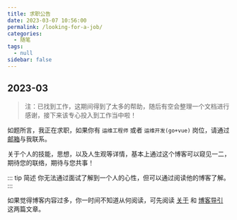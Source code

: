 ```yaml
---
title: 求职公告
date: 2023-03-07 10:56:00
permalink: /looking-for-a-job/
categories:
  - 随笔
tags:
  - null
sidebar: false
---
```



## 2023-03

> 注：已找到工作，这期间得到了太多的帮助，随后有空会整理一个文档进行感谢，接下来该专心投入到工作当中啦！

如题所言，我正在求职，如果你有 `运维工程师` 或者 `运维开发(go+vue)` 岗位，请通过[邮箱](mailto:eryajf@163.com)与我联系。

关于个人的技能，思想，以及人生观等详情，基本上通过这个博客可以窥见一二，期待您的联络，期待与您共事！

::: tip 简述
你无法通过面试了解到一个人的心性，但可以通过阅读他的博客了解。
:::

如果觉得博客内容过多，你一时间不知道从何阅读，可先阅读 [关于](/about/) 和 [博客导引](/pages/b2f34c/) 这两篇文章。